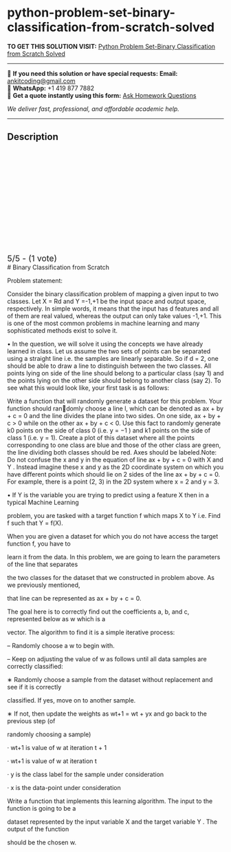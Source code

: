 # python-problem-set-binary-classification-from-scratch-solved
**TO GET THIS SOLUTION VISIT:** [Python Problem Set-Binary Classification from Scratch Solved](https://www.ankitcodinghub.com/product/python-problem-set-binary-classification-from-scratch-solved/)


---

📩 **If you need this solution or have special requests:** **Email:** ankitcoding@gmail.com  
📱 **WhatsApp:** +1 419 877 7882  
📄 **Get a quote instantly using this form:** [Ask Homework Questions](https://www.ankitcodinghub.com/services/ask-homework-questions/)

*We deliver fast, professional, and affordable academic help.*

---

<h2>Description</h2>



<div class="kk-star-ratings kksr-auto kksr-align-center kksr-valign-top" data-payload="{&quot;align&quot;:&quot;center&quot;,&quot;id&quot;:&quot;99657&quot;,&quot;slug&quot;:&quot;default&quot;,&quot;valign&quot;:&quot;top&quot;,&quot;ignore&quot;:&quot;&quot;,&quot;reference&quot;:&quot;auto&quot;,&quot;class&quot;:&quot;&quot;,&quot;count&quot;:&quot;1&quot;,&quot;legendonly&quot;:&quot;&quot;,&quot;readonly&quot;:&quot;&quot;,&quot;score&quot;:&quot;5&quot;,&quot;starsonly&quot;:&quot;&quot;,&quot;best&quot;:&quot;5&quot;,&quot;gap&quot;:&quot;4&quot;,&quot;greet&quot;:&quot;Rate this product&quot;,&quot;legend&quot;:&quot;5\/5 - (1 vote)&quot;,&quot;size&quot;:&quot;24&quot;,&quot;title&quot;:&quot;Python Problem Set-Binary Classification from Scratch Solved&quot;,&quot;width&quot;:&quot;138&quot;,&quot;_legend&quot;:&quot;{score}\/{best} - ({count} {votes})&quot;,&quot;font_factor&quot;:&quot;1.25&quot;}">

<div class="kksr-stars">

<div class="kksr-stars-inactive">
            <div class="kksr-star" data-star="1" style="padding-right: 4px">


<div class="kksr-icon" style="width: 24px; height: 24px;"></div>
        </div>
            <div class="kksr-star" data-star="2" style="padding-right: 4px">


<div class="kksr-icon" style="width: 24px; height: 24px;"></div>
        </div>
            <div class="kksr-star" data-star="3" style="padding-right: 4px">


<div class="kksr-icon" style="width: 24px; height: 24px;"></div>
        </div>
            <div class="kksr-star" data-star="4" style="padding-right: 4px">


<div class="kksr-icon" style="width: 24px; height: 24px;"></div>
        </div>
            <div class="kksr-star" data-star="5" style="padding-right: 4px">


<div class="kksr-icon" style="width: 24px; height: 24px;"></div>
        </div>
    </div>

<div class="kksr-stars-active" style="width: 138px;">
            <div class="kksr-star" style="padding-right: 4px">


<div class="kksr-icon" style="width: 24px; height: 24px;"></div>
        </div>
            <div class="kksr-star" style="padding-right: 4px">


<div class="kksr-icon" style="width: 24px; height: 24px;"></div>
        </div>
            <div class="kksr-star" style="padding-right: 4px">


<div class="kksr-icon" style="width: 24px; height: 24px;"></div>
        </div>
            <div class="kksr-star" style="padding-right: 4px">


<div class="kksr-icon" style="width: 24px; height: 24px;"></div>
        </div>
            <div class="kksr-star" style="padding-right: 4px">


<div class="kksr-icon" style="width: 24px; height: 24px;"></div>
        </div>
    </div>
</div>


<div class="kksr-legend" style="font-size: 19.2px;">
            5/5 - (1 vote)    </div>
    </div>
# Binary Classification from Scratch

Problem statement:

Consider the binary classification problem of mapping a given input to two classes. Let X = Rd and Y =-1,+1 be the input space and output space, respectively. In simple words, it means that the input has d features and all of them are real valued, whereas the output can only take values -1,+1. This is one of the most common problems in machine learning and many sophisticated methods exist to solve it.

• In the question, we will solve it using the concepts we have already learned in class. Let us assume the two sets of points can be separated using a straight line i.e. the samples are linearly separable. So if d = 2, one should be able to draw a line to distinguish between the two classes. All points lying on side of the line should belong to a particular class (say 1) and the points lying on the other side should belong to another class (say 2). To see what this would look like, your first task is as follows:

Write a function that will randomly generate a dataset for this problem. Your function should randomly choose a line l, which can be denoted as ax + by + c = 0 and the line divides the plane into two sides. On one side, ax + by + c &gt; 0 while on the other ax + by + c &lt; 0. Use this fact to randomly generate k0 points on the side of class 0 (i.e. y = −1 ) and k1 points on the side of class 1 (i.e. y = 1). Create a plot of this dataset where all the points corresponding to one class are blue and those of the other class are green, the line dividing both classes should be red. Axes should be labeled.Note: Do not confuse the x and y in the equation of line ax + by + c = 0 with X and Y . Instead imagine these x and y as the 2D coordinate system on which you have different points which should lie on 2 sides of the line ax + by + c = 0. For example, there is a point (2, 3) in the 2D system where x = 2 and y = 3.

• If Y is the variable you are trying to predict using a feature X then in a typical Machine Learning

problem, you are tasked with a target function f which maps X to Y i.e. Find f such that Y = f(X).

When you are given a dataset for which you do not have access the target function f, you have to

learn it from the data. In this problem, we are going to learn the parameters of the line that separates

the two classes for the dataset that we constructed in problem above. As we previously mentioned,

that line can be represented as ax + by + c = 0.

The goal here is to correctly find out the coefficients a, b, and c, represented below as w which is a

vector. The algorithm to find it is a simple iterative process:

– Randomly choose a w to begin with.

– Keep on adjusting the value of w as follows until all data samples are correctly classified:

∗ Randomly choose a sample from the dataset without replacement and see if it is correctly

classified. If yes, move on to another sample.

∗ If not, then update the weights as wt+1 = wt + yx and go back to the previous step (of

randomly choosing a sample)

· wt+1 is value of w at iteration t + 1

· wt+1 is value of w at iteration t

· y is the class label for the sample under consideration

· x is the data-point under consideration

Write a function that implements this learning algorithm. The input to the function is going to be a

dataset represented by the input variable X and the target variable Y . The output of the function

should be the chosen w.
